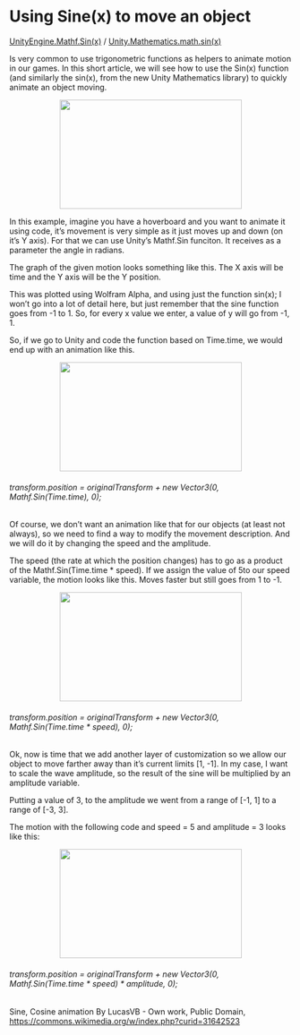 # Using Sine(x) to move an object

[UnityEngine.Mathf.Sin(x)](https://docs.unity3d.com/ScriptReference/Mathf.Sin.html) / [Unity.Mathematics.math.sin(x)](https://github.com/Unity-Technologies/Unity.Mathematics)

Is very common to use trigonometric functions as helpers to animate motion in our games. In this short article, we will see how to use the Sin(x) function (and similarly the sin(x), from the new Unity Mathematics library) to quickly animate an object moving.

<p align="center">
<img src="https://user-images.githubusercontent.com/263776/51221479-454e5780-18ff-11e9-991b-07e0223f83dc.gif" width="325" height="195">
</p>
In this example, imagine you have a hoverboard and you want to animate it using code, it’s movement is very simple as it just moves up and down (on it’s Y axis). For that we can use Unity’s Mathf.Sin funciton. It receives as a parameter the angle in radians. 

The graph of the given motion looks something like this. The X axis will be time and the Y axis will be the Y position.

This was plotted using Wolfram Alpha, and using just the function sin(x); I won’t go into a lot of detail here, but just remember that the sine function goes from -1 to 1. So, for every x value we enter, a value of y will go from -1, 1. 

So, if we go to Unity and code the function based on Time.time, we would end up with an animation like this.

<p align="center">
<img src= "https://user-images.githubusercontent.com/263776/51222960-86496a80-1905-11e9-8095-68280abf9fa9.gif" width="325" height="195">
</p>

###### transform.position = originalTransform + new Vector3(0, Mathf.Sin(Time.time), 0);

Of course, we don’t want an animation like that for our objects (at least not always), so we need to find a way to modify the movement description. And we will do it by changing the speed and the amplitude.

The speed (the rate at which the position changes) has to go as a product of the Mathf.Sin(Time.time * speed). If we assign the value of 5to our speed variable, the motion looks like this. Moves faster but still goes from 1 to -1.

<p align="center">
<img src= "https://user-images.githubusercontent.com/263776/51222981-9d885800-1905-11e9-8105-08a358fabb09.gif" width="325" height="195">
</p>

###### transform.position = originalTransform + new Vector3(0, Mathf.Sin(Time.time * speed), 0);

Ok, now is time that we add another layer of customization so we allow our object to move farther away than it’s current limits [1, -1]. In my case, I want to scale the wave amplitude, so the result of the sine will be multiplied by an amplitude variable.

Putting a value of 3, to the amplitude we went from a range of [-1, 1] to a range of [-3, 3].

The motion with the following code and speed = 5 and amplitude = 3 looks like this:

<p align="center">
<img src= "https://user-images.githubusercontent.com/263776/51222994-a9741a00-1905-11e9-8b46-8fd5ed65ff00.gif" width="325" height="195">
</p>

###### transform.position = originalTransform + new Vector3(0, Mathf.Sin(Time.time * speed) * amplitude, 0);

Sine, Cosine animation By LucasVB - Own work, Public Domain, https://commons.wikimedia.org/w/index.php?curid=31642523
